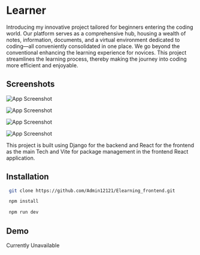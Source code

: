 
#  Learner

  Introducing my innovative project tailored for beginners entering the coding world. Our platform serves
as a comprehensive hub, housing a wealth of notes, information, documents, and a virtual environment dedicated to
coding—all conveniently consolidated in one place. We go beyond the conventional enhancing the learning experience
for novices. This project streamlines the learning process, thereby making the journey into coding more efficient and
enjoyable.


## Screenshots

![App Screenshot](https://vickytajpuriya.com/projects.jpeg)

![App Screenshot](https://vickytajpuriya.com/IDm.jpeg)

![App Screenshot](https://vickytajpuriya.com/cards.jpeg)

![App Screenshot](https://vickytajpuriya.com/tutorial.jpeg)


  This project is built using Django for the backend and React for the frontend as the main Tech and Vite for package management in the frontend React application.
## Installation


```bash
 git clone https://github.com/Admin12121/Elearning_frontend.git
```

```bash
 npm install
```

```bash
 npm run dev
```

## Demo
Currently Unavailable


